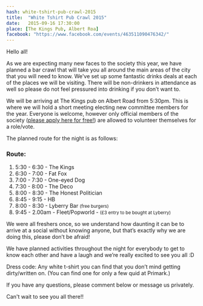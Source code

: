 ```yaml
---
hash: white-tshirt-pub-crawl-2015
title:  "White Tshirt Pub Crawl 2015"
date:   2015-09-16 17:30:00
place: [The Kings Pub, Albert Roa]
facebook: "https://www.facebook.com/events/463511090476342/"
---
```


Hello all! 

As we are expecting many new faces to the society this year, we have planned a bar crawl that will take you all around the main areas of the city that you will need to know. We've set up some fantastic drinks deals at each of the places we will be visiting. There will be non-drinkers in attendance as well so please do not feel pressured into drinking if you don’t want to.

We will be arriving at The Kings pub on Albert Road from 5:30pm. This is where we will hold a short meeting electing new committee members for the year. Everyone is welcome, however only official members of the society ([please apply here for free!](http://www.upsu.net/activities/societies/a-z-societies/computing.php)) are allowed to volunteer themselves for a role/vote.

The planned route for the night is as follows:

### Route:

<ol class="crawlroute">
    <li><span>5:30 - 6:30</span> - The Kings</li>
    <li><span>6:30 - 7:00</span> - Fat Fox</li>
    <li><span>7:00 - 7:30</span> - One-eyed Dog</li>
    <li><span>7:30 - 8:00</span> - The Deco</li>
    <li><span>8:00 - 8:30</span> - The Honest Politician</li>
    <li><span>8:45 - 9:15</span> - HB</li>
    <li><span>8:00 - 8:30</span> - Lyberry Bar <small>(free burgers)</small></li>
    <li><span>9:45 - 2.00am</span> - Fleet/Popworld - <small>(£3 entry to be bought at Lyberry)</small></li>
</ol>

We were all freshers once, so we understand how daunting it can be to arrive at a social without knowing anyone, but that’s exactly why we are doing this, please don’t be afraid! 

We have planned activities throughout the night for everybody to get to know each other and have a laugh and we’re really excited to see you all :D

Dress code: Any white t-shirt you can find that you don’t mind getting dirty/written on. (You can find one for only a few quid at Primark.)

If you have any questions, please comment below or message us privately.

Can't wait to see you all there!!
